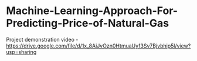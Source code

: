 # Machine-Learning-Approach-For-Predicting-Price-of-Natural-Gas
Project demonstration video -https://drive.google.com/file/d/1x_8AiJvOzn0HtmuaUyf3Sv7Bjvbhip5l/view?usp=sharing

